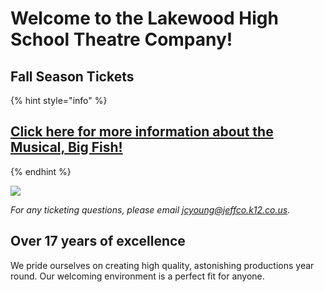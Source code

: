 # Welcome to the Lakewood High School Theatre Company!

## Fall Season Tickets

{% hint style="info" %}
## [Click here for more information about the Musical, Big Fish!](current-season/big-fish.md)
{% endhint %}

![](.gitbook/assets/tix-on-sale.png)

_For any ticketing questions, please email jcyoung@jeffco.k12.co.us._

## Over 17 years of excellence

We pride ourselves on creating high quality, astonishing productions year round. Our welcoming environment is a perfect fit for anyone.

